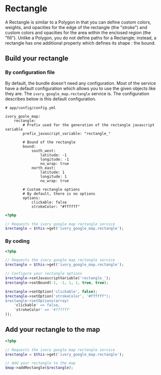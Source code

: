 # Rectangle

A Rectangle is similar to a Polygon in that you can define custom colors, weights, and opacities for the edge of the rectangle (the "stroke") and custom colors and opacities for the area within the enclosed region (the "fill").
Unlike a Polygon, you do not define paths for a Rectangle; instead, a rectangle has one additional property which defines its shape : the bound.

## Build your rectangle

### By configuration file

By default, the bundle doesn't need any configuration. Most of the service have a default configuration which allows you to use the given objects like they are.
The ``ivory_google_map.rectangle`` service is. The configuration describes below is this default configuration.

```
# app/config/config.yml

ivory_goole_map:
    rectangle:
        # Prefix used for the generation of the rectangle javascript variable
        prefix_javascript_variable: "rectangle_"

        # Bound of the rectangle
        bound:
            south_west:
                latitude: -1
                longitude: -1
                no_wrap: true
            north_east:
                latitude: 1
                longitude: 1
                no_wrap: true

        # Custom rectangle options
        # By default, there is no options
        options:
            clickable: false
            strokeColor: "#ffffff"
```

``` php
<?php

// Requests the ivory google map rectangle service
$rectangle = $this->get('ivory_google_map.rectangle');
```

### By coding

``` php
<?php

// Requests the ivory google map rectangle service
$rectangle = $this->get('ivory_google_map.rectangle');

// Configure your rectangle options
$rectangle->setJavascriptVariable('rectangle_');
$rectangle->setBound(-1, -1, 1, 1, true, true);

$rectangle->setOption('clickable', false);
$rectangle->setOption('strokeColor', '#ffffff");
$rectangle->setOptions(array(
    'clickable' => false,
    'strokeColor' => '#ffffff'
));
```

## Add your rectangle to the map

``` php
<?php

// Requests the ivory google map rectangle service
$rectangle = $this->get('ivory_google_map.rectangle');

// Add your rectangle to the map
$map->addRectangle($rectangle);
```
